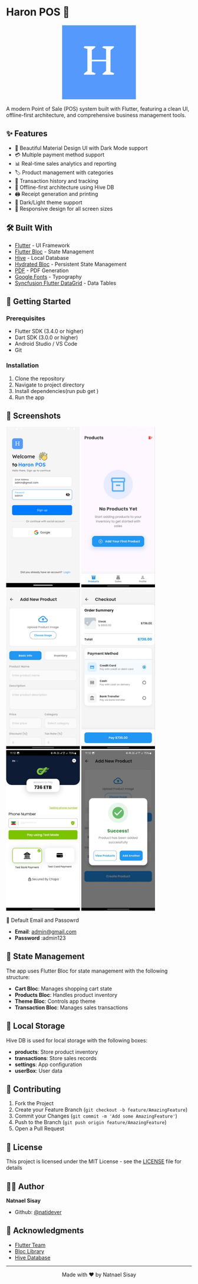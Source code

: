 # Haron POS 🏪

<p align="center">
  <img src="assets/icon/logo.png" alt="Haron POS Logo" width="200"/>
</p>

A modern Point of Sale (POS) system built with Flutter, featuring a clean UI, offline-first architecture, and comprehensive business management tools.

## ✨ Features

- 📱 Beautiful Material Design UI with Dark Mode support
- 💳 Multiple payment method support
- 📊 Real-time sales analytics and reporting
- 🏷️ Product management with categories
- 📝 Transaction history and tracking
- 🔄 Offline-first architecture using Hive DB
- 🖨️ Receipt generation and printing
- 🌙 Dark/Light theme support
- 📱 Responsive design for all screen sizes

## 🛠️ Built With

- [Flutter](https://flutter.dev/) - UI Framework
- [Flutter Bloc](https://bloclibrary.dev/) - State Management
- [Hive](https://docs.hivedb.dev/) - Local Database
- [Hydrated Bloc](https://pub.dev/packages/hydrated_bloc) - Persistent State Management
- [PDF](https://pub.dev/packages/pdf) - PDF Generation
- [Google Fonts](https://pub.dev/packages/google_fonts) - Typography
- [Syncfusion Flutter DataGrid](https://pub.dev/packages/syncfusion_flutter_datagrid) - Data Tables

## 🚀 Getting Started

### Prerequisites

- Flutter SDK (3.4.0 or higher)
- Dart SDK (3.0.0 or higher)
- Android Studio / VS Code
- Git

### Installation

1. Clone the repository
2. Navigate to project directory
3. Install dependencies(run pub get )
4. Run the app



## 📱 Screenshots

<p float="left">
  
  <img src="assets/screenshots/login.png"  alt=" login"  width="200" />
  <img src="assets/screenshots/home.jpg"  alt=" home"  width="200" />
  <img src="assets/screenshots/addProductjpg.jpg" alt="add product " width="200" /> 
  <img src="assets/screenshots/checkout.jpg" alt="checkout " width="200" />
  <img src="assets/screenshots/chapa.jpg" alt="checkout " width="200" />
  <img src="assets/screenshots/success.jpg" alt="success" width="200" />
</p

## 🔐 Default Email and Passowrd 
  - **Email**: admin@gmail.com
  - **Password** :admin123



## 🔄 State Management

The app uses Flutter Bloc for state management with the following structure:

- **Cart Bloc**: Manages shopping cart state
- **Products Bloc**: Handles product inventory
- **Theme Bloc**: Controls app theme
- **Transaction Bloc**: Manages sales transactions

## 💾 Local Storage

Hive DB is used for local storage with the following boxes:

- **products**: Store product inventory
- **transactions**: Store sales records
- **settings**: App configuration
- **userBox**: User data


## 🤝 Contributing

1. Fork the Project
2. Create your Feature Branch (`git checkout -b feature/AmazingFeature`)
3. Commit your Changes (`git commit -m 'Add some AmazingFeature'`)
4. Push to the Branch (`git push origin feature/AmazingFeature`)
5. Open a Pull Request

## 📄 License

This project is licensed under the MIT License - see the [LICENSE](LICENSE) file for details

## 👨‍💻 Author

**Natnael Sisay**

- Github: [@natidever](https://github.com/natidever)

## 🙏 Acknowledgments

- [Flutter Team](https://flutter.dev/)
- [Bloc Library](https://bloclibrary.dev/)
- [Hive Database](https://docs.hivedb.dev/)

---

<p align="center">
  Made with ❤️ by Natnael Sisay
</p>


